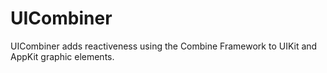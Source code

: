 # UICombiner

UICombiner adds reactiveness using the Combine Framework to UIKit and AppKit graphic elements.
